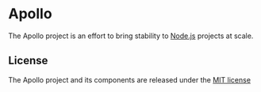 # Apollo

The Apollo project is an effort to bring stability to [Node.js](https://nodejs.org/en/) projects at scale.


## License

The Apollo project and its components are released under the [MIT license](https://opensource.org/licenses/MIT)
